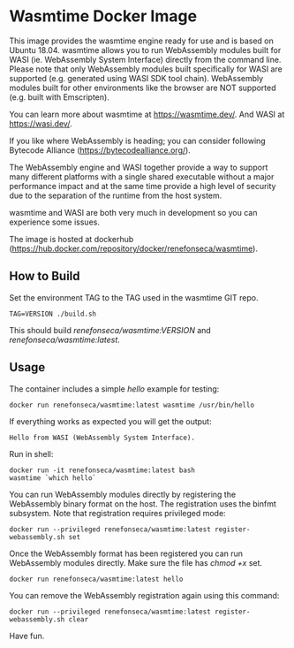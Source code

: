 # Wasmtime Docker Image

This image provides the wasmtime engine ready for use and is based on Ubuntu 18.04. wasmtime allows you to run WebAssembly modules built for WASI (ie. WebAssembly System Interface) directly from the command line. Please note that only WebAssembly modules built specifically for WASI are supported (e.g. generated using WASI SDK tool chain). WebAssembly modules built for other environments like the browser are NOT supported (e.g. built with Emscripten).

You can learn more about wasmtime at https://wasmtime.dev/. And WASI at https://wasi.dev/.

If you like where WebAssembly is heading; you can consider following Bytecode Alliance (https://bytecodealliance.org/).

The WebAssembly engine and WASI together provide a way to support many different platforms with a single shared executable without a major performance impact and at the same time provide a high level of security due to the separation of the runtime from the host system.

wasmtime and WASI are both very much in development so you can experience some issues.

The image is hosted at dockerhub (https://hub.docker.com/repository/docker/renefonseca/wasmtime).

## How to Build

Set the environment TAG to the TAG used in the wasmtime GIT repo.

```
TAG=VERSION ./build.sh
```

This should build *renefonseca/wasmtime:VERSION* and *renefonseca/wasmtime:latest*.

## Usage

The container includes a simple *hello* example for testing:

```shell
docker run renefonseca/wasmtime:latest wasmtime /usr/bin/hello
```

If everything works as expected you will get the output:
```
Hello from WASI (WebAssembly System Interface).
````

Run in shell:

```shell
docker run -it renefonseca/wasmtime:latest bash
wasmtime `which hello`
```

You can run WebAssembly modules directly by registering the WebAssembly binary format on the host. The registration uses the binfmt subsystem. Note that registration requires privileged mode:
```
docker run --privileged renefonseca/wasmtime:latest register-webassembly.sh set
```

Once the WebAssembly format has been registered you can run WebAssembly modules directly. Make sure the file has *chmod +x* set.
```shell
docker run renefonseca/wasmtime:latest hello
```

You can remove the WebAssembly registration again using this command:
```shell
docker run --privileged renefonseca/wasmtime:latest register-webassembly.sh clear
```

Have fun.
